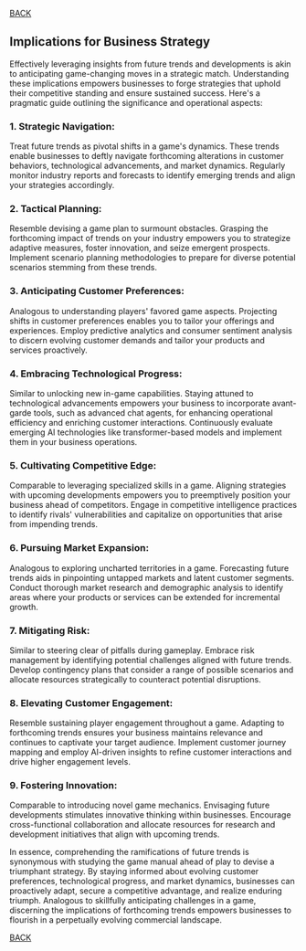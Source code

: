 [BACK](main.md)

## Implications for Business Strategy

Effectively leveraging insights from future trends and developments is akin to anticipating game-changing moves in a strategic match. Understanding these implications empowers businesses to forge strategies that uphold their competitive standing and ensure sustained success. Here's a pragmatic guide outlining the significance and operational aspects:

### **1. Strategic Navigation:**

Treat future trends as pivotal shifts in a game's dynamics. These trends enable businesses to deftly navigate forthcoming alterations in customer behaviors, technological advancements, and market dynamics. Regularly monitor industry reports and forecasts to identify emerging trends and align your strategies accordingly.

### **2. Tactical Planning:**

Resemble devising a game plan to surmount obstacles. Grasping the forthcoming impact of trends on your industry empowers you to strategize adaptive measures, foster innovation, and seize emergent prospects. Implement scenario planning methodologies to prepare for diverse potential scenarios stemming from these trends.

### **3. Anticipating Customer Preferences:**

Analogous to understanding players' favored game aspects. Projecting shifts in customer preferences enables you to tailor your offerings and experiences. Employ predictive analytics and consumer sentiment analysis to discern evolving customer demands and tailor your products and services proactively.

### **4. Embracing Technological Progress:**

Similar to unlocking new in-game capabilities. Staying attuned to technological advancements empowers your business to incorporate avant-garde tools, such as advanced chat agents, for enhancing operational efficiency and enriching customer interactions. Continuously evaluate emerging AI technologies like transformer-based models and implement them in your business operations.

### **5. Cultivating Competitive Edge:**

Comparable to leveraging specialized skills in a game. Aligning strategies with upcoming developments empowers you to preemptively position your business ahead of competitors. Engage in competitive intelligence practices to identify rivals' vulnerabilities and capitalize on opportunities that arise from impending trends.

### **6. Pursuing Market Expansion:**

Analogous to exploring uncharted territories in a game. Forecasting future trends aids in pinpointing untapped markets and latent customer segments. Conduct thorough market research and demographic analysis to identify areas where your products or services can be extended for incremental growth.

### **7. Mitigating Risk:**

Similar to steering clear of pitfalls during gameplay. Embrace risk management by identifying potential challenges aligned with future trends. Develop contingency plans that consider a range of possible scenarios and allocate resources strategically to counteract potential disruptions.

### **8. Elevating Customer Engagement:**

Resemble sustaining player engagement throughout a game. Adapting to forthcoming trends ensures your business maintains relevance and continues to captivate your target audience. Implement customer journey mapping and employ AI-driven insights to refine customer interactions and drive higher engagement levels.

### **9. Fostering Innovation:**

Comparable to introducing novel game mechanics. Envisaging future developments stimulates innovative thinking within businesses. Encourage cross-functional collaboration and allocate resources for research and development initiatives that align with upcoming trends.

In essence, comprehending the ramifications of future trends is synonymous with studying the game manual ahead of play to devise a triumphant strategy. By staying informed about evolving customer preferences, technological progress, and market dynamics, businesses can proactively adapt, secure a competitive advantage, and realize enduring triumph. Analogous to skillfully anticipating challenges in a game, discerning the implications of forthcoming trends empowers businesses to flourish in a perpetually evolving commercial landscape.

[BACK](main.md)